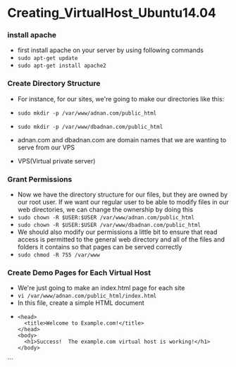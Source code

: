 # Creating_VirtualHost_Ubuntu14.04

### install apache

* first install apache on your server by using following commands
* `sudo apt-get update`
* `sudo apt-get install apache2`

### Create Directory Structure

* For instance, for our sites, we're going to make our directories like this:

* `sudo mkdir -p /var/www/adnan.com/public_html`
* `sudo mkdir -p /var/www/dbadnan.com/public_html`
* adnan.com and dbadnan.com are domain names that we are wanting to serve from our VPS
* VPS(Virtual private server)

### Grant Permissions

* Now we have the directory structure for our files, but they are owned by our root user. If we want our regular user to be able to modify files in our web directories, we can change the ownership by doing this
* `sudo chown -R $USER:$USER /var/www/adnan.com/public_html`
* `sudo chown -R $USER:$USER /var/www/dbadnan.com/public_html`
* We should also modify our permissions a little bit to ensure that read access is permitted to the general web directory and all of the files and folders it contains so that pages can be served correctly
* `sudo chmod -R 755 /var/www`

### Create Demo Pages for Each Virtual Host

* We're just going to make an index.html page for each site
* `vi /var/www/adnan.com/public_html/index.html`
* In this file, create a simple HTML document
* ```<html>
  <head>
    <title>Welcome to Example.com!</title>
  </head>
  <body>
    <h1>Success!  The example.com virtual host is working!</h1>
  </body>
</html>```
